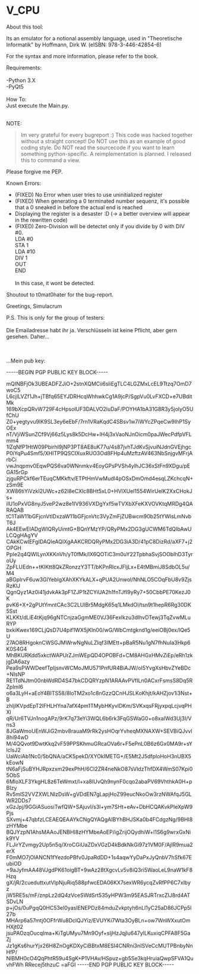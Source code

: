 # V_CPU

About this tool:

Its an emulator for a notional assembly language, used in "Theoretische Informatik" by Hoffmann, Dirk W. (eISBN: 978-3-446-42854-6) 

For the syntax and more information, please refer to the book.


Requirements:
</br> </br>
-Python 3.X</br>
-PyQt5
 </br> </br>
How To:</br>
Just execute the Main.py.
</br></br>

NOTE: </br>
>Im very grateful for every bugreport :)
This code was hacked together without a straight concept! Do NOT use this as an example of good coding style. Do NOT read the sourcecode if you want to learn something python-specific. A reimplementation is planned. I released this to command a view.
 
Please forgive me PEP.



Known Errors: </br>


- (FIXED) No Error when user tries to use uninitialized register
- (FIXED) When generating a 0 terminated number sequenz, it's possible that a 0 sneaked in before the actual end is reached
- Displaying the register is a desaster :D (-> a better overview will appear in the rewritten code)
- (FIXED) Zero-Division will be detectet only if you divide by 0 with DIV #0. </br>
LDA #0 </br>
STA 1 </br>
LDA #10 </br>
DIV 1</br>
OUT</br>
END</br></br>
In this case, it wont be detected.

Shoutout to t0mat0hater for the bug-report.

Greetings,
Simulacrum

P.S. This is only for the group of testers:
</br></br>
Die Emailadresse habt ihr ja. Verschlüsseln ist keine Pflicht, aber gern gesehen. Daher... 
</br></br></br>

...Mein pub key:


-----BEGIN PGP PUBLIC KEY BLOCK-----

mQINBFjOk3UBEADFZJiO+2stnXQMCii6sliEgTLC4LGZMxLcEL9Ttzq7OmD7woC5
L6cjlLVZf1Jh+jTBfq65EYJDRHcqWhhwkCg1A9jcP/SgpVu0LvFXCD+e7UBditMk
169bXcpQRvW729F4cHpsoIUF3DALVO2luDaF/POYHA1bA31G8R3y5jolyO5UfChU
Z0+yegtyvu9lK9SL3ey6eEbF/7rn1VRaKqdC4SBsv1w7iWYcZPqeCw9IhP1SyOEx
nT/VjiWSunZCf9Vj66z5Lys8k5DcHw+IH4j3xVaoNJnOicm0paJWecPdfpVFLmm4
1lZqNfP1HtW09PbirhI9jNP3PT8AE8uK77u/4s87jvhTJdKvSjvuiNJdnGVEjhgc
P0iYqPu4Smf5/XHITP9QSCIXuxRUO3Od8FHp4uMzftzAV463NbSnjgvMFrjArbCi
vwJnqpmv0EqwPQS6va0WNnmkv4EoyGPsPVSh4ylhJC36xStFn9XDgu/pEGA15rGp
zjguRPCkf6erTEuqCMKkftv/ETPtHmVwMudl4pOSxDmOmd4esqLZKchcqN+zSm9E
XW86tiYiVzkI2UWc+z62l8eCXlc8BHt5xL0+HVlXUel1554WirUelK2XxCHokJs+
ilU1oPxVG8nyJ5veP2wz8e1IV936VXDgYxf5wTVXbXFeKXVOVKtqMRDg4QARAQAB
tC1TaW11bGFjcnVtIDxzaW11bGFjcnVtc3VyZmFjZUBwcm90b25tYWlsLmNvbT6J
Ak4EEwEIADgWIQRyUimtG+BQnYMzYP/QRyPMx2DG3gUCWM6TdQIbAwULCQgHAgYV
CAkKCwIEFgIDAQIeAQIXgAAKCRDQRyPMx2DG3iA3D/41pC8DizRd/aXF7+j2OPGH
PpIe2q4QWILynXKKnVh/yT0fMk/lX6QOTiC3m0uY22TpbhaSvjSOObIhD3TyroUy
ZpFLUEdn++tKlKtt8QkZRonzzY3TT/bKPnRIcxJFljLx+E4tMBmiJ8SdbOL5u/M4
aBGpIrvF6uw3GlYebIgXAhXKYkALX+qPUA2Unwol/NhNLO5COqFbU8v9ZjsRzKlJ
QgnQyz1Az0i41jdvkAk3pF1ZJP1tZCYiUA2h1fnTJfI9yRy7+50CbbPE70KezJ0K
pvK6+X+2gPUtYmntCAc3C2LUlBr5MdgK65q1LMkdOl/tsn9t1hepR6Rg30DK5Sst
KLKKt/dLiE4tKjq96gNTCnjzaGgmME0VJ36FexIkzu3dIhvDTewj3TqZvwMLuRYP
bxkiKwex169CLjQsD7U4pif1WX5jKln00/wG/WbCmtgknd1g/eeiOBj0ex/lQe5U
27AO8RHgoknCWSGJMWrwNgNuLZIqf3IMEtt+pBaR5Nu1gN7fhNuIa3Hkp6K0S4G4
MhBKURKdd5xkctWAPUrZJmWEpQD4OPOBFd+CM8AHGxHMvZiEp/eRh1zkjgDA6azy
Pea9sPWWDeefTpIjsnvWCMoJMU571PnfUR4BiAJW/oI5YvgXsHbvZYeBDc+NIsNP
RE1TdNJtm00nbWdRD4S47bkCDQRYzpN1ARAAvPVfILn0ACxrFsmsS8Dq5RZplmI6
o6a3LyH+aEoY4BITS58/8loTM2xo1c8nGzzQCnHJSLKoKhjt/kAHZjov1i3Nst+B
zhIjIKVpdEpT2lFHLHYna7afX4pm1TMybHKyvlDKm/SVKxqsFRjyxpqLcjvqPHXl
qR/Ur6TVJn1nogAPz/9rK7q73eYi3WQL6b6rk3FqGSWaG0+o8xaIWd3Uj3I/Vns3
8JGaWmoUEnWJiG2mbv8rauaM9rRk2ysHOqrYvheqMXNAXW+SEVBiQJvvl8hi94wD
M/4QQvot9DwtKkq2vF59PPSKhmuGRcaOVa6r+F5ePnL0B6z6Gx0MA9r+sYlclsJ2
UaWciAb1Nc0/5bQNA/aCK5pekD/XYOkIMETG+/E5Mt2J5dfpIoHoH3nUBX5kEowN
tN6aFjSuBYHJRpxzxm29exPhH/6CI2ZR4neNkO87sVldzThfDX4WmS07Kpi05ObS
6MloXLF3YkgHL8z6TeWmxt/l+xa8IUvQh9nynF0cqo2abaPV69VhthkA0H+pBIzy
Rv5mlS2VVZXWLNIzDsW+gVDdEN7gLapjHoZ99eucNkoOw3rzNWAfqJ5GLWR2DDs7
xGzJpj/9GGiASuosiTwfQW+SAjuvI/s3l+ym7SHt+eAv+DbHCQAKvkPIeXpW9Pjs
SXvmj+47qbfzLCEAEQEAAYkCNgQYAQgAIBYhBHJSKa0b4FCdgzNg/9BHI8zHYMbe
BQJYzpN1AhsMAAoJENBHI8zHYMbeAoEP/igZrijOQydhiW+l1S6g9wrxGxNik9YV
FLJirYZvmgy2Up5n5q/XroCGiUaZDxVGzD4kBdkNkGi97z1VM0F/AjIR9mua2erX
F0mMO7jOlANCN1fYezdoPBfv0JpaRdDD+1s4aqwYyDaPxJyQnbV7hSfk67EubiOD
+9aJyfmAA48VJgdPK61oigBT+9wAz28tXgcvLv5v8iQ3ri5WaoLeL9naW1kF8Hzq
gX/jR/2cueduttxutVlpNjuRiq588pfwcEDA06KX7sexWR6ycqZvRfPP6C7xlbyz
jW5RE5s/mF/znpLz2dQ4zVceSWdSrt535yHPW3m95EASJRTrxcZIJ8rd4ATSDvLN
p+jOs/0uPgqQ0HC53eI0yasIENEPDz84mduZvkptyh6nLl1yC25aD86JCPp5l27b
MHArp6a57mtj0OFfrWu8DclQJYiz/EVUYKi7Wta3OyBLn+ow7WnWXxutOmHXjt02
jsuPAOzqOucqIma+KiTgUMyu7Mn9Oyf+sljHzJqjlu647ylLKuxiqCPFA8F5GaZj
Jz1gKs6hurYjx26H8ZnOgKDXyCiBBtxM8ESI4CNRni3nISVeCcMUTPBnbyNnHfP/
NIBMH0cO4QqPhtR59u4SgK+P1VHAv/HSpuz+gb5Se3kqHruiaQwpSFVA1QuvhFWh
RRecej5thzuC
=aFGI
-----END PGP PUBLIC KEY BLOCK-----


